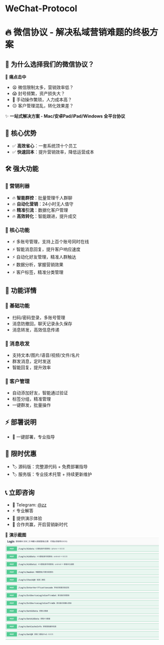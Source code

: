# WeChat-Protocol

# 🔥 微信协议 - 解决私域营销难题的终极方案

## 💪 为什么选择我们的微信协议？

🎯 **痛点击中**
- 😫 微信限制太多，营销效率低？
- 😱 封号频繁，资产损失大？
- 😤 手动操作繁琐，人力成本高？
- 😔 客户管理混乱，转化效果差？

✨ **一站式解决方案 - Mac/安卓Pad/iPad/Windows 全平台协议**

## 🚀 核心优势
- ✅ **高效省心**：一套系统顶十个员工
- ✅ **快速回本**：提升营销效率，降低运营成本

## 🛠️ 强大功能

### 💎 营销利器
- 🔥 **智能群控**：批量管理千人群聊
- 🔥 **自动化营销**：24小时无人值守
- 🔥 **精准引流**：数据化客户管理
- 🔥 **高效转化**：智能跟进，提升成交

### 🎯 核心功能
- ⚡️ 多账号管理，支持上百个账号同时在线
- ⚡️ 智能消息回复，提升客户响应速度
- ⚡️ 自动化好友管理，精准人群触达
- ⚡️ 数据分析，掌握营销效果
- ⚡️ 客户标签，精准分类管理

## 🌟 功能详情

### 📱 基础功能
- 扫码/密码登录，多账号管理
- 消息防撤回，聊天记录永久保存
- 消息转发，高效信息传递

### 💬 消息收发
- 支持文本/图片/语音/视频/文件/名片
- 群发消息，定时发送
- 智能回复，提升效率

### 👥 客户管理
- 自动添加好友，智能通过验证
- 标签分组，精准管理
- 一键群发，批量操作

## ⚡️ 部署说明
- 🔧 一键部署，专业指导

## 🎁 限时优惠
- 🏷️ 源码版：完整源代码 + 免费部署指导
- 🏷️ 服务版：专业技术托管 + 持续更新维护

## 📞 立即咨询
- 💬 Telegram: [@zz](https://t.me/tob_zzz)
- ⚡️ 专业解答
- 🎯 提供演示体验
- 💪 合作共赢，开启营销新时代

📌 **演示截图**
![演示](./images/login.png)
